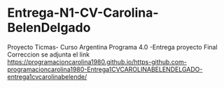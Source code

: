 # Entrega-N1-CV-Carolina-BelenDelgado
Proyecto Ticmas- Curso Argentina Programa 4.0 -Entrega proyecto Final
Correccion se adjunta el link
https://programacioncarolina1980.github.io/https-github.com-programacioncarolina1980-Entrega1CVCAROLINABELENDELGADO-entrega1cvcarolinabelende/
